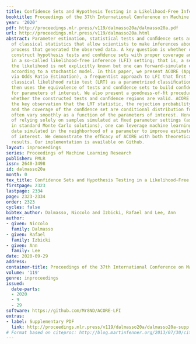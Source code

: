 ```yaml
---
title: Confidence Sets and Hypothesis Testing in a Likelihood-Free Inference Setting
booktitle: Proceedings of the 37th International Conference on Machine Learning
year: '2020'
pdf: http://proceedings.mlr.press/v119/dalmasso20a/dalmasso20a.pdf
url: http://proceedings.mlr.press/v119/dalmasso20a.html
abstract: Parameter estimation, statistical tests and conﬁdence sets are the cornerstones
  of classical statistics that allow scientists to make inferences about the underlying
  process that generated the observed data. A key question is whether one can still
  construct hypothesis tests and conﬁdence sets with proper coverage and high power
  in a so-called likelihood-free inference (LFI) setting; that is, a setting where
  the likelihood is not explicitly known but one can forward-simulate observable data
  according to a stochastic model. In this paper, we present ACORE (Approximate Computation
  via Odds Ratio Estimation), a frequentist approach to LFI that ﬁrst formulates the
  classical likelihood ratio test (LRT) as a parametrized classiﬁcation problem, and
  then uses the equivalence of tests and conﬁdence sets to build conﬁdence regions
  for parameters of interest. We also present a goodness-of-ﬁt procedure for checking
  whether the constructed tests and conﬁdence regions are valid. ACORE is based on
  the key observation that the LRT statistic, the rejection probability of the test,
  and the coverage of the conﬁdence set are conditional distribution functions which
  often vary smoothly as a function of the parameters of interest. Hence, instead
  of relying solely on samples simulated at ﬁxed parameter settings (as is the convention
  in standard Monte Carlo solutions), one can leverage machine learning tools and
  data simulated in the neighborhood of a parameter to improve estimates of quantities
  of interest. We demonstrate the efﬁcacy of ACORE with both theoretical and empirical
  results. Our implementation is available on Github.
layout: inproceedings
series: Proceedings of Machine Learning Research
publisher: PMLR
issn: 2640-3498
id: dalmasso20a
month: 0
tex_title: Confidence Sets and Hypothesis Testing in a Likelihood-Free Inference Setting
firstpage: 2323
lastpage: 2334
page: 2323-2334
order: 2323
cycles: false
bibtex_author: Dalmasso, Niccolo and Izbicki, Rafael and Lee, Ann
author:
- given: Niccolo
  family: Dalmasso
- given: Rafael
  family: Izbicki
- given: Ann
  family: Lee
date: 2020-09-29
address: 
container-title: Proceedings of the 37th International Conference on Machine Learning
volume: '119'
genre: inproceedings
issued:
  date-parts:
  - 2020
  - 9
  - 29
software: https://github.com/Mr8ND/ACORE-LFI
extras:
- label: Supplementary PDF
  link: http://proceedings.mlr.press/v119/dalmasso20a/dalmasso20a-supp.pdf
# Format based on citeproc: http://blog.martinfenner.org/2013/07/30/citeproc-yaml-for-bibliographies/
---
```

